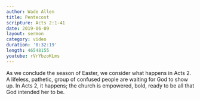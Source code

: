 ```yaml
---
author: Wade Allen
title: Pentecost
scripture: Acts 2:1-41
date: 2019-06-09
layout: sermon
category: video
duration: '0:32:19'
length: 46548155
youtube: rVrYbzoKLms
---
```


As we conclude the season of Easter, we consider what happens in Acts 2. A lifeless, pathetic, group of confused people are waiting for God to show up. In Acts 2, it happens; the church is empowered, bold, ready to be all that God intended her to be.
